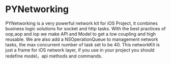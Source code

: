 # PYNetworking
PYNetworking is a very powerful network kit for iOS Project, it combines business logic solutions for socket and http tasks. With the best practices of oop,aop and iop we make API and Model to get a low coupling and high reusable. We are also add a NSOperationQueue to management network tasks, the max concurrent number of task set to be 40. This networkKit is just a frame for iOS network layer, if you use in your project you should redefine model，api methods and commands.
